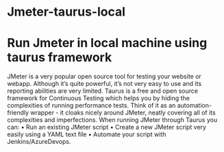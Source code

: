# Jmeter-taurus-local
Run Jmeter in local machine using taurus framework
=======================================================
JMeter is a very popular open source tool for testing your website or webapp. Although it’s quite powerful, it’s not very easy to use and its reporting abilities are very limited. 
Taurus is a free and open source framework for Continuous Testing which helps you by hiding the complexities of running performance tests. 
Think of it as an automation-friendly wrapper - it cloaks nicely around JMeter, neatly covering all of its complexities and imperfections.
When running JMeter through Taurus you can:
•	Run an existing JMeter script
•	Create a new JMeter script very easily using a YAML text file
•	Automate your script with Jenkins/AzureDevops.
